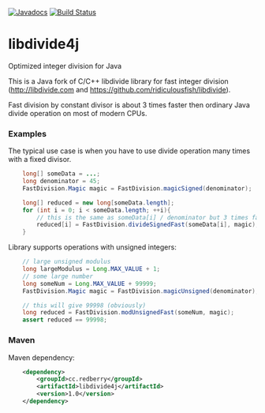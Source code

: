 [![Javadocs](http://www.javadoc.io/badge/cc.redberry/libdivide4j.svg)](http://www.javadoc.io/doc/cc.redberry/libdivide4j) [![Build Status](https://travis-ci.org/PoslavskySV/libdivide4j.svg?branch=master)](https://travis-ci.org/PoslavskySV/libdivide4j)


# libdivide4j
Optimized integer division for Java

This is a Java fork of C/C++ libdivide library for fast integer division (http://libdivide.com and https://github.com/ridiculousfish/libdivide). 

Fast division by constant divisor is about 3 times faster then ordinary Java divide operation on most of modern CPUs.

### Examples

The typical use case is when you have to use divide operation many times with a fixed divisor.
```java
    long[] someData = ...;
    long denominator = 45;
    FastDivision.Magic magic = FastDivision.magicSigned(denominator);

    long[] reduced = new long[someData.length];
    for (int i = 0; i < someData.length; ++i){
        // this is the same as someData[i] / denominator but 3 times faster
        reduced[i] = FastDivision.divideSignedFast(someData[i], magic);
    }
```

Library supports operations with unsigned integers:
```java
    // large unsigned modulus
    long largeModulus = Long.MAX_VALUE + 1;
    // some large number
    long someNum = Long.MAX_VALUE + 99999;
    FastDivision.Magic magic = FastDivision.magicUnsigned(denominator);

    // this will give 99998 (obviously)
    long reduced = FastDivision.modUnsignedFast(someNum, magic);
    assert reduced == 99998;
```


### Maven

Maven dependency:
```xml
    <dependency>
        <groupId>cc.redberry</groupId>
        <artifactId>libdivide4j</artifactId>
        <version>1.0</version>
    </dependency>
```        
